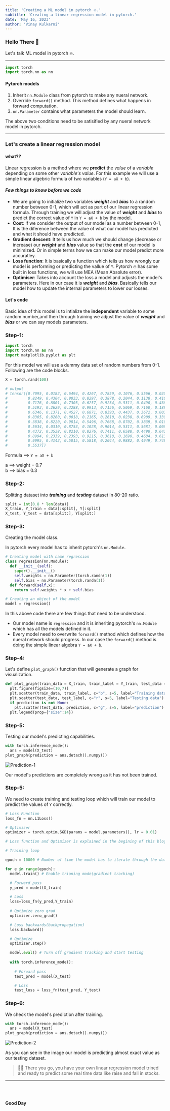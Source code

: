 ```yaml
---
title: 'Creating a ML model in pytorch 🔥.'
subtitle: 'Creating a linear regression model in pytorch.'
date: 'May 16, 2023'
author: 'Vinay Kulkarni'
---
```


### Hello There 🐼

Let's talk ML model in pytorch 🔥.

___

```python
import torch
import torch.nn as nn
```


#### Pytorch models
1. Inherit `nn.Module` class from pytorch to make any nueral network.
2. Override `forward()` method. This method defines what happens in forward computation.
3. `nn.Parameter` contains what parameters the model should learn.

The above two conditions need to be satisified by any nueral network model in pytorch.

___

### Let's create a linear regression model

#### **what??**

Linear regression is a method where we **predict** the _value_ of a _variable_ depending on some other _variable's value_. For this example we will use a simple linear algebric formula of two variables (`Y = aX + b`).

#### _**Few things to know before we code**_

* We are going to initialize two variables _**weight**_ and _**bias**_ to a random number between 0-1, which will act as part of our linear regression formula. Through training we will adjust the value of _**weight**_ and _**bias**_ to predict the correct value of `Y` in `Y = aX + b` by the model.
* **Cost**: If we consider the output of our model as a number between 0-1, It is the diference between the value of what our model has predicted and what it should have predicted.
* **Gradient descent**: It tells us how much we should change (decrease or increase) our _**weight**_ and _**bias**_ value so that the **cost** of our model is minimized. Or in simple terms how we can make our model predict more accuratley. 
* **Loss function**: It is basically a function which tells us how wrongly our model is performing or predicting the vallue of `Y`. Pytorch 🔥 has some built in loss functions, we will use MEA (Mean Absolute error).
* **Optimiser**: Takes into account the loss a model and adjusts the model's parameters. Here in our case it is _**weight**_ and _**bias**_. Basically tells our model how to update the internal parameters to lower our losses.


#### Let's code

Basic idea of this model is to intialize the **independent** variable to some random number,and then through training we adjust the value of _**weight**_ and _**bias**_ or we can say models parameters.

### **Step-1**:


```python
import torch
import torch.nn as nn
import matplotlib.pyplot as plt
```

For this model we will use a dummy data set of random numbers from 0-1. Following are the code blocks.

```python
X = torch.rand(100)

# output
# tensor([0.7095, 0.0182, 0.6494, 0.4267, 0.7859, 0.1076, 0.5566, 0.0305, 0.8399,
#         0.8249, 0.4304, 0.9033, 0.8297, 0.3878, 0.2044, 0.1138, 0.4107, 0.0159,
#         0.7176, 0.8801, 0.7305, 0.6257, 0.9234, 0.5311, 0.0490, 0.4387, 0.4446,
#         0.5193, 0.2629, 0.3288, 0.9913, 0.7156, 0.5069, 0.7160, 0.1891, 0.9123,
#         0.6346, 0.1371, 0.4527, 0.6871, 0.8393, 0.4437, 0.3672, 0.0039, 0.5439,
#         0.8305, 0.8260, 0.0018, 0.2165, 0.2610, 0.0238, 0.6909, 0.3391, 0.8363,
#         0.3838, 0.8220, 0.9814, 0.5496, 0.7668, 0.8702, 0.3839, 0.0109, 0.9520,
#         0.5634, 0.0310, 0.8753, 0.1028, 0.9014, 0.5311, 0.5681, 0.0084, 0.5314,
#         0.4372, 0.3538, 0.8210, 0.8276, 0.7411, 0.6588, 0.4490, 0.6421, 0.7768,
#         0.8994, 0.2339, 0.2393, 0.9215, 0.3618, 0.1690, 0.4684, 0.6130, 0.8558,
#         0.9995, 0.4142, 0.5015, 0.5818, 0.2044, 0.9882, 0.4949, 0.7489, 0.2483,
#         0.5537])

```

Formula ==> `Y = aX + b`

a ==> weight = 0.7 <br/>
b ==> bias = 0.3

### **Step-2**:

Splitting dataset into _**training**_ and _**testing**_ dataset in 80-20 ratio.

```python
split = int(0.8 * len(data))
X_train, Y_train = data[:split], Y[:split]
X_test, Y_test = data[split:], Y[split:]
```


### **Step-3**:

Creating the model class.

In pytorch every model has to inherit pytorch's `nn.Module`.

```python
# Creating model with name regression
class regression(nn.Module):
  def __init__(self):
    super().__init__()
    self.weights = nn.Parameter(torch.randn(1))
    self.bias = nn.Parameter(torch.randn(1))
  def forward(self,x): 
    return self.weights * x + self.bias
```

```python
# Creating an object of the model
model = regression()
```

In this above code there are few things that need to be understood.
* Our model name is `regression` and it is inheriting pytorch's `nn.Module` which has all the models defined in it. 
* Every model need to overwrite `forward()` method which defines how the nueral network should progress. In our case the `forward()` method is doing the simple linear algebra `Y = aX + b`.


### **Step-4**:

Let's define `plot_graph()` function that will generate a graph for visualization.

```python
def plot_graph(train_data = X_train, train_label = Y_train, test_data = X_test, test_label = Y_test, prediction = None):
  plt.figure(figsize=(10,7))
  plt.scatter(train_data, train_label, c="b", s=5, label="Training data")
  plt.scatter(test_data, test_label, c="r", s=5, label="Testing data")
  if prediction is not None:
    plt.scatter(test_data, prediction, c="g", s=5, label="prediction")
  plt.legend(prop={"size":14})
```


### **Step-5**:

Testing our model's predicting capabilities.

```python
with torch.inference_mode():
  ans = model(X_test)
plot_graph(prediction = ans.detach().numpy())
```

![Prediction-1](https://lxpvudvqfvttinrfcjmq.supabase.co/storage/v1/object/public/images/images/prediction_1.png)

Our model's predictions are completely wrong as it has not been trained. 


### **Step-5**:

We need to create training and testing loop which will train our model to predict the values of `Y` correctly.

```python
# Loss Function
loss_fn = nn.L1Loss()

# Optimizer
optimizer = torch.optim.SGD(params = model.parameters(), lr = 0.01)

# Loss function and Optimizer is explained in the begining of this blog post.
```

```python
# Training loop

epoch = 10000 # Number of time the model has to iterate through the dataset to learn or adjust the value of weight and bias to predict the output correctly.

for e in range(epoch):
  model.train() # Enable trianing mode(gradient tracking)

  # Forward pass
  y_pred = model(X_train)

  # Loss
  loss=loss_fn(y_pred,Y_train)
 
  # Optimize zero grad
  optimizer.zero_grad()

  # Loss backwards(backpropagation)
  loss.backward()

  # Optimize
  optimizer.step()

  model.eval() # Turn off gradient tracking and start testing
  
  with torch.inference_mode():
    
    # Forward pass
    test_pred = model(X_test)

    # Loss
    test_loss = loss_fn(test_pred, Y_test)
```

### **Step-6**:

We check the model's prediction after training.

```python
with torch.inference_mode():
  ans = model(X_test)
plot_graph(prediction = ans.detach().numpy())
```

![Prediction-2](https://lxpvudvqfvttinrfcjmq.supabase.co/storage/v1/object/public/images/images/prediction-2.png)

As you can see in the image our model is predicting almost exact value as our testing dataset.


> 🎊🎉 There you go, you have your own linear regression model trined and ready to predict some real time data like raise and fall in stocks.
___

<br/>
<br/>

**Good Day**